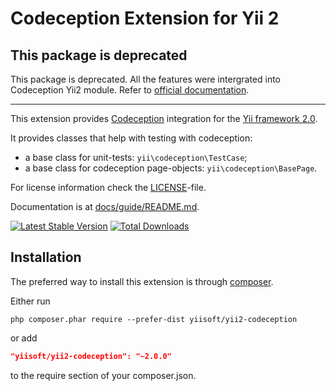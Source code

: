 Codeception Extension for Yii 2
===============================

## This package is deprecated

This package is deprecated. All the features were intergrated into Codeception Yii2 module. Refer to [official documentation](http://codeception.com/for/yii).

---

This extension provides [Codeception](http://codeception.com/) integration for the [Yii framework 2.0](http://www.yiiframework.com).

It provides classes that help with testing with codeception:

- a base class for unit-tests: `yii\codeception\TestCase`;
- a base class for codeception page-objects: `yii\codeception\BasePage`.

For license information check the [LICENSE](LICENSE.md)-file.

Documentation is at [docs/guide/README.md](docs/guide/README.md).

[![Latest Stable Version](https://poser.pugx.org/yiisoft/yii2-codeception/v/stable.png)](https://packagist.org/packages/yiisoft/yii2-codeception)
[![Total Downloads](https://poser.pugx.org/yiisoft/yii2-codeception/downloads.png)](https://packagist.org/packages/yiisoft/yii2-codeception)


Installation
------------

The preferred way to install this extension is through [composer](http://getcomposer.org/download/).

Either run

```
php composer.phar require --prefer-dist yiisoft/yii2-codeception
```

or add

```json
"yiisoft/yii2-codeception": "~2.0.0"
```

to the require section of your composer.json.
